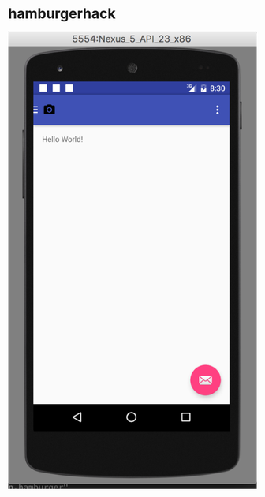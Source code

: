 # hamburgerhack

![screenshots](https://github.com/mharkus/hamburgerhack/blob/master/Screen%20Shot%202016-03-19%20at%208.30.04%20AM.png?raw=true 'Screens')
